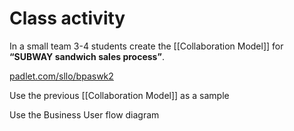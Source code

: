 # Class activity

In a small team 3-4 students create the [[Collaboration Model]] for **“SUBWAY sandwich sales process”**.

[padlet.com/sllo/bpaswk2](http://padlet.com/sllo/bpaswk2)

Use the previous [[Collaboration Model]] as a sample

Use the Business User flow diagram